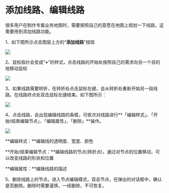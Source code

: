 # 添加线路、编辑线路

很多用户在制作专属业务地图时，需要按照自己的意愿在地图上规划一下线路，这需要用到添加线路功能。


1、如下图所示点击图层上方的“**添加线路**”按钮

![](http://pic.dituwuyou.com/map%2Fpicture%2F%E5%A6%82%E4%BD%95%E5%9C%A8%E5%9B%BE%E5%B1%82%E4%B8%8A%E6%B7%BB%E5%8A%A0%E7%BA%BF%E8%B7%AF1.png)

2、鼠标指针会变成“**+**”的样式，点击线路的开始处按照自己的需求向另一个目的地移动鼠标

![](http://pic.dituwuyou.com/map%2Fpicture%2F%E5%A6%82%E4%BD%95%E5%9C%A8%E5%9B%BE%E5%B1%82%E4%B8%8A%E6%B7%BB%E5%8A%A0%E7%BA%BF%E8%B7%AF2.png)

3、如果线路需要转折，在转折处点击鼠标左键，会从转折处重新开始另一段线路。在线路终点处双击鼠标左键结束。如下图所示：

![](http://pic.dituwuyou.com/map%2Fpicture%2F%E5%A6%82%E4%BD%95%E5%9C%A8%E5%9B%BE%E5%B1%82%E4%B8%8A%E6%B7%BB%E5%8A%A0%E7%BA%BF%E8%B7%AF3.png)


4、点击线路，会出现编辑线路的条框，可依次对线路进行**「编辑样式」、「开始/结束编辑节点」、「编辑属性」、「删除」**操作。

![](http://pic.dituwuyou.com/map%2Fpicture%2F%E5%A6%82%E4%BD%95%E5%9C%A8%E5%9B%BE%E5%B1%82%E4%B8%8A%E6%B7%BB%E5%8A%A0%E7%BA%BF%E8%B7%AF4.png)

**编辑样式：**编辑线的透明度、宽度、颜色

**开始/结束编辑节点：**编辑线路的节点(转折点)，通过对节点的位置移动，可以改变线路的形状和位置

**编辑属性：**编辑线路的描述

5、删除线路上的节点。进入节点编辑模式，双击节点，在弹出的对话框中，确认是否删除。删除时需要谨慎，一经删除，不可恢复。
